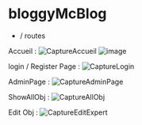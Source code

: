 # bloggyMcBlog

- / routes



Accueil :
![CaptureAccueil](https://user-images.githubusercontent.com/130739909/232434719-c9fd518d-87f8-4703-831d-7ce7babf771a.PNG)
![image](https://user-images.githubusercontent.com/130739909/232437861-b14cf7b6-4bf5-4660-81a2-ce7cfef59374.png)

login / Register Page :
![CaptureLogin](https://user-images.githubusercontent.com/130739909/232440941-b0cf12b5-8cee-4a19-b7a0-4c2b2322ddc5.PNG)

AdminPage :
![CaptureAdminPage](https://user-images.githubusercontent.com/130739909/232434275-f679b600-188a-451a-8f83-e1cfe5c1c48a.PNG)

ShowAllObj :
![CaptureAllObj](https://user-images.githubusercontent.com/130739909/232441238-55f5a59c-f1c7-423c-b470-ba1bcf3de84a.PNG)

Edit Obj :
![CaptureEditExpert](https://user-images.githubusercontent.com/130739909/232434299-2f35e954-eecf-442b-b45f-5bd2ec1b5d38.PNG)

